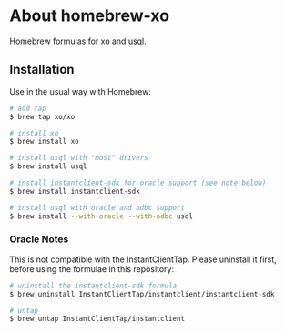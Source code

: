 # About homebrew-xo

Homebrew formulas for [xo](https://github.com/xo/xo) and [usql](https://github.com/xo/usql).

## Installation

Use in the usual way with Homebrew:

```sh
# add tap
$ brew tap xo/xo

# install xo
$ brew install xo

# install usql with "most" drivers
$ brew install usql

# install instantclient-sdk for oracle support (see note below)
$ brew install instantclient-sdk

# install usql with oracle and odbc support
$ brew install --with-oracle --with-odbc usql
```

### Oracle Notes

This is not compatible with the InstantClientTap. Please uninstall it first,
before using the formulae in this repository:

```sh
# uninstall the instantclient-sdk formula
$ brew uninstall InstantClientTap/instantclient/instantclient-sdk

# untap
$ brew untap InstantClientTap/instantclient
```
